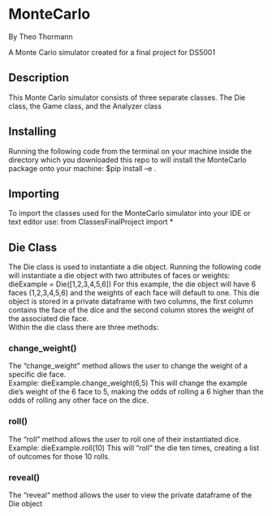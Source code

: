 # MonteCarlo 
By Theo Thormann 

A Monte Carlo simulator created for a final project for DS5001 

## Description 
This Monte Carlo simulator consists of three separate classes. The Die class, the Game class, and the Analyzer class 

## Installing 
Running the following code from the terminal on your machine inside the directory which you downloaded this repo to will install the MonteCarlo package onto your machine: 
$pip install –e . 

## Importing 
To import the classes used for the MonteCarlo simulator into your IDE or text editor use: 
from ClassesFinalProject import * 

## Die Class
The Die class is used to instantiate a die object. Running the following code will instantiate a die object with two attributes of faces or weights: 
dieExample = Die([1,2,3,4,5,6]) 
For this example, the die object will have 6 faces (1,2,3,4,5,6) and the weights of each face will default to one. 
This die object is stored in a private dataframe with two columns, the first column contains the face of the dice and the second column stores the weight of the associated die face.  
Within the die class there are three methods: 

### change_weight() 
The “change_weight” method allows the user to change the weight of a specific die face.  
Example: 
dieExample.change_weight(6,5) 
This will change the example die’s weight of the 6 face to 5, making the odds of rolling a 6 higher than the odds of rolling any other face on the dice. 

### roll() 
The “roll” method allows the user to roll one of their instantiated dice.  
Example: 
dieExample.roll(10) 
This will “roll” the die ten times, creating a list of outcomes for those 10 rolls. 

### reveal() 
 The “reveal“ method allows the user to view the private dataframe of the Die object 
